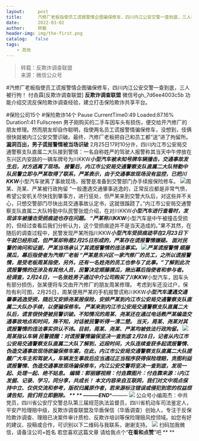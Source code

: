 ```yaml
---
layout:     post
title:      汽修厂老板指使员工谎报警情企图骗保修车，四川内江公安交警一查到底，三人被行拘！
date:       2022-03-02
author:     转载
header-img: img/the-first.png
catalog:   false
tags:
    - 其他
---
```


<blockquote><p>转载：反欺诈调查联盟<br>
来源：微信公众号</p></blockquote>

#汽修厂老板指使员工谎报警情企图骗保修车，四川内江公安交警一查到底，三人被行拘！
付垚霖[反欺诈调查联盟]
**反欺诈调查联盟**
微信号gh_7d6ee4003c5b
功能介绍交流反保险欺诈调查经验，建立打击保险欺诈共享平台。

#保险公司15个
#保险欺诈14个
Pause
CurrentTime0:49
Loaded:87.16%
Duration1:41
Fullscreen
男子刚购买的二手车因车头有损伤，便交给开汽修厂的朋友修理。然而朋友却自作聪明，指使两名员工谎报警情骗保修车，没想到，伎俩很快就被内江公安交警识破。最终，汽修厂老板把自己和员工都“送”进了拘留所。
**漏洞百出，男子谎报警情被当场识破**
2月25日17时10分许，四川内江市公安局交通警察支队直属二大队接到警情：一名自称姓严的驾驶人报警称其当天中午停放在东兴区内安路的一辆车牌号为川KKW***小型汽车被未知号牌车辆撞击，交通事故发生后，对方逃离了现场。
接警后，内江市公安局交通警察支队直属二大队特勤中队民警立即与严某取得了联系，严某表示，由于交通事故现场没有监控，已把川KKW***小型汽车驶离了事故现场，报警是准备到交警部门办手续报保险修车。
![]({{site.baseurl}}/postimg/L6usUGPiatBSmNHSyOicGqx4WicTYppazicKuviaAjVLGRzlialeUjxtRo7VAtPbo1yywUeBJoxORGrafK4hgExKspPw.jpeg)​
周某、尧某、严某被行政拘留
“一般遭遇交通肇事逃逸的，正常反应都是非常气愤，希望公安机关尽快找到肇事方，进行惩处，但严某来到交警大队后，对这些并不关心，只想交警部门尽快出具交通事故认定书，这就很蹊跷了。”内江市公安局交通警察支队直属二大队特勤中队民警张焜介绍，在对川KKW***小型汽车进行查看时，发现该车被撞击受损痕迹也存在问题。
“严某称川KKW***小型汽车是中午被撞击受损的，但经过查看后我们分析认为，这个受损痕迹并不是当天造成的。”果不其然，在随后的调查过程中，民警发现严某所指川KKW***小型汽车受损痕迹早在2月23日下午就已经形成，但严某却称是2月25日形成的，严某存在谎报警情嫌疑。
面对民警的询问和证据，严某当场承认了其谎报警情的违法事实。
![]({{site.baseurl}}/postimg/L6usUGPiatBSmNHSyOicGqx4WicTYppazicKzyht7to0gnVSaxxRicZaPvSVDas5sicEKTmziaVlgjc2x6xia1y2bIDmKA.jpeg)​
严某谎报警情
**顺藤摸瓜，幕后指使者为汽修厂老板**
“严某是东兴区一家汽修厂的员工，之所以谎报警情，是受老板周某指使，另外，还有一名姓尧的员工也参与了此事。”了解到此次谎报警情的还涉及有其他人员，民警决定顺藤摸瓜，揪出幕后指使者和参与者。
经调查，2月24日，一名张姓男子通过中介公司购买了川KKW***小型汽车，因车头有部分损伤，张某便将车交由开汽修厂的朋友周某修理。
考虑到车还没过户，保险有利可图，2月25日，周某便用严某的手机报警谎称川KKW***小型汽车遭遇交通肇事逃逸受损，随后又安排尧某报保险，安排严某到内江市公安局交通警察支队直属二大队办手续，以便骗保修车。
严某来到内江市公安局交通警察支队直属二大队后，谎言很快便被民警识破。不知情况的周某、尧某还在通过电话教严某编造交通事故地点和时间，殊不知，对话被民警听得一清二楚。
当天，周某、尧某对其谎报警情的违法事实供认不讳。目前，周某、尧某、严某均被依法行政拘留。
![]({{site.baseurl}}/postimg/L6usUGPiatBSmNHSyOicGqx4WicTYppazicKLKUg4kgYqHI9ORTePhbJsicqgZbNMcqPibSYt0su46TPvwww522xgt6A.jpeg)​
周某指认车辆
民警提醒：对谎报警情骗保坚决一查到底
2月28日，记者从内江市公安局交通警察支队直属二大队了解到，近段时间，大队连续查获多起谎报警情、伪造交通事故现场欲骗保修车案，在此，内江市公安局交通警察支队直属二大队提醒广大车主和驾驶人，车辆发生事故后应当通过正当程序获得保险理赔，贪图利益谎报警情、伪造交通事故现场骗保修车，内江公安交警将坚决一查到底，发现一起、处理一起、绝不姑息。
编辑：郭丽娜视频：付垚霖图片：付垚霖来源：i内江
发掘、记录、学习，同分享，共成长！
本文内容来自互联网，我们对文中观点保持中立、仅供交流和参考，版权归属原作者，若来源标注错误或侵犯到您的权益烦请告知，我们将立即删除。
**
**
———END****———
![]({{site.baseurl}}/postimg/L6usUGPiatBSs5Yxdp5NU9dpdqWanE7Mq7XpTo0mwlia1gia9NNFGTRYKdpVvrK2KgpAPictg52F8U9sicXI1jQ1dzA.jpeg)
公众号小编周杰：中共党员，四川省公安厅交警总队第三届规范执法监督员，四川省机动车司法鉴定人，平安产险理赔中级，反欺诈调查联盟及华盾保信（华盾调查）创始人，专注于反保险欺诈调查、理赔已决案件审计质检、反欺诈培训等保险理赔风控领域。如您有好的建议、投稿或合作，可识别以下二维码与我联系，谢谢支持。
![]({{site.baseurl}}/postimg/L6usUGPiatBS3wrVRuWQYeic3juNbQs2kiaCeq6U3Y7sobzUaIjwichkaPNyMQzDdM5fXhxqgA74BJYGaLDib5TIqKA.jpeg)
扫码加我微信，请备注公司+姓名
若您喜欢这篇文章
请给我点个“**在看和点赞**”吧
**
**
